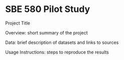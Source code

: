 # SBE 580 Pilot Study

Project Title

Overview: short summary of the project

Data: brief description of datasets and links to sources

Usage Instructions: steps to reproduce the results
